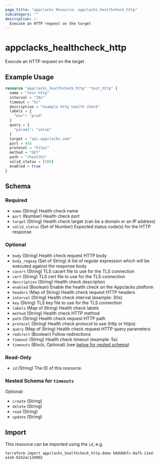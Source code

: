 ```yaml
---
page_title: "appclacks Resource: appclacks_healthcheck_http"
subcategory: ""
description: |-
  Execute an HTTP request on the target
---
```


# appclacks_healthcheck_http

Execute an HTTP request on the target

## Example Usage

```terraform
resource "appclacks_healthcheck_http" "test_http" {
  name = "test-http"
  interval = "30s"
  timeout = "5s"
  description = "example http health check"
  labels = {
    "env": "prod"
  }
  query = {
    "param1": "value"
  }
  target = "api.appclacks.com"
  port = 443
  protocol = "https"
  method = "GET"
  path = "/healthz"
  valid_status = [200]
  enabled = true
}
```

<!-- schema generated by tfplugindocs -->
## Schema

### Required

- `name` (String) Health check name
- `port` (Number) Health check port
- `target` (String) Health check target (can be a domain or an IP address)
- `valid_status` (Set of Number) Expected status code(s) for the HTTP response

### Optional

- `body` (String) Health check request HTTP body
- `body_regexp` (Set of String) A list of regular expression which will be executed against the response body
- `cacert` (String) TLS cacert file to use for the TLS connection
- `cert` (String) TLS cert file to use for the TLS connection
- `description` (String) Health check description
- `enabled` (Boolean) Enable the health check on the Appclacks platform
- `headers` (Map of String) Health check request HTTP headers
- `interval` (String) Health check interval (example: 30s)
- `key` (String) TLS key file to use for the TLS connection
- `labels` (Map of String) Health check labels
- `method` (String) Health check HTTP method
- `path` (String) Health check request HTTP path
- `protocol` (String) Health check protocol to use (http or https)
- `query` (Map of String) Health check request HTTP query parameters
- `redirect` (Boolean) Follow redirections
- `timeout` (String) Health check timeout (example: 5s)
- `timeouts` (Block, Optional) (see [below for nested schema](#nestedblock--timeouts))

### Read-Only

- `id` (String) The ID of this resource.

<a id="nestedblock--timeouts"></a>
### Nested Schema for `timeouts`

Optional:

- `create` (String)
- `delete` (String)
- `read` (String)
- `update` (String)

## Import

This resource can be imported using the `id`, e.g.

```shell
terraform import appclacks_healthcheck_http.demo b6dd6bfc-8a75-11ed-a1eb-0242ac120002
```
